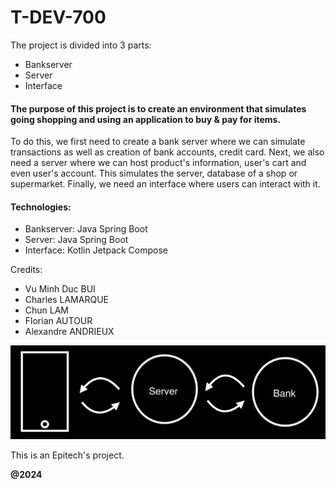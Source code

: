 # T-DEV-700

The project is divided into 3 parts: 
- Bankserver
- Server
- Interface
 
#### The purpose of this project is to create an environment that simulates going shopping and using an application to buy & pay for items.

To do this, we first need to create a bank server where we can simulate transactions as well as creation of bank accounts, credit card.
Next, we also need a server where we can host product's information, user's cart and even user's account. This simulates the server, database of a shop or supermarket.
Finally, we need an interface where users can interact with it.


#### Technologies:
- Bankserver: Java Spring Boot
- Server: Java Spring Boot
- Interface: Kotlin Jetpack Compose




Credits: 
- Vu Minh Duc BUI
- Charles LAMARQUE
- Chun LAM
- Florian AUTOUR
- Alexandre ANDRIEUX


![IMG_5A905468E256-1.jpeg](documentation/assets/IMG_5A905468E256-1.jpeg)

This is an Epitech's project.

**@2024**

